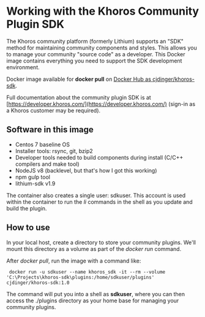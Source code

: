 # Working with the Khoros Community Plugin SDK

The Khoros community platform (formerly Lithium) supports an "SDK" method for maintaining community components and styles. This allows you to manage your community "source code" as a developer. This Docker image contains everything you need to support the SDK development environment.

Docker image available for **docker pull** on [Docker Hub as cjdinger/khoros-sdk](https://hub.docker.com/repository/docker/cjdinger/khoros-sdk/).

Full documentation about the community plugin SDK is at [https://developer.khoros.com/](https://developer.khoros.com/) (sign-in as a Khoros customer may be required).

## Software in this image

- Centos 7 baseline OS
- Installer tools: rsync, git, bzip2
- Developer tools needed to build components during install (C/C++ compilers and make tool)
- NodeJS v8 (backlevel, but that's how I got this working)
- npm gulp tool
- lithium-sdk v1.9

The container also creates a single user: sdkuser. This account is used within the container to run the *li* commands in the shell as you update and build the plugin.

## How to use

In your local host, create a directory to store your community plugins. We'll mount this directory as a volume as part of the *docker run* command.

After *docker pull*, run the image with a command like:

     docker run -u sdkuser --name khoros_sdk -it --rm --volume 'C:\Projects\khoros-sdk\plugins:/home/sdkuser/plugins' cjdinger/khoros-sdk:1.0

The command will put you into a shell as **sdkuser**, where you can then access the ./plugins directory as your home base for managing your community plugins.